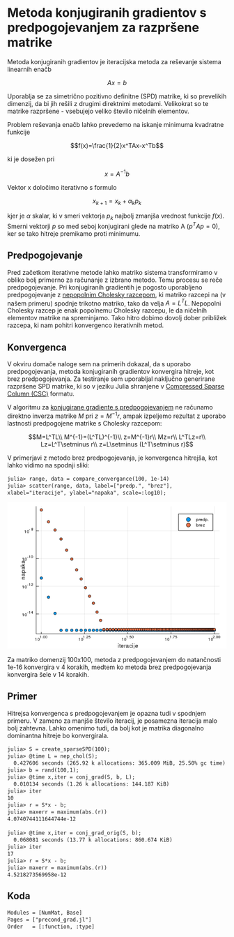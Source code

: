 # Metoda konjugiranih gradientov s predpogojevanjem za razpršene matrike

Metoda konjugiranih gradientov je iteracijska metoda za reševanje sistema linearnih enačb 

```math 
Ax=b
```
Uporablja se za simetrično pozitivno definitne (SPD) matrike, ki so prevelikih dimenzij, da bi jih rešili z drugimi direktnimi metodami. Velikokrat so te matrike razpršene - vsebujejo veliko število ničelnih elementov.

Problem reševanja enačb lahko prevedemo na iskanje minimuma kvadratne funkcije 

```math 
f(x)=\frac{1}{2}x^TAx-x^Tb
```
ki je dosežen pri 

```math 
x=A^{-1}b
```
Vektor x določimo iterativno s formulo 

```math
 x_{k+1}=x_k+\alpha_kp_k 
``` 
kjer je $`\alpha`$ skalar, ki v smeri vektorja $`p_k`$ najbolj zmanjša vrednost funkcije $`f(x)`$. Smerni vektorji $`p`$ so med seboj konjugirani glede na matriko A ($`p^TAp=0`$), ker se tako hitreje premikamo proti minimumu.

## Predpogojevanje

Pred začetkom iterativne metode lahko matriko sistema transformiramo v obliko bolj primerno za računanje z izbrano metodo. Temu procesu se reče predpogojevanje. Pri konjugiranih gradientih je pogosto uporabljeno predpogojevanje z [nepopolnim Cholesky razcepom](https://en.wikipedia.org/wiki/Incomplete_Cholesky_factorization), ki matriko razcepi na (v našem primeru) spodnje trikotno matriko, tako da velja $`A=L^TL`$. Nepopolni Cholesky razcep je enak popolnemu Cholesky razcepu, le da ničelnih elementov matrike na spreminjamo. Tako hitro dobimo dovolj dober približek razcepa, ki nam pohitri konvergenco iterativnih metod. 

## Konvergenca
V okviru domače naloge sem na primerih dokazal, da s uporabo predpogojevanja, metoda konjugiranih gradientov konvergira hitreje, kot brez predpogojevanja. Za testiranje sem uporabljal naključno generirane razpršene SPD matrike, ki so v jeziku Julia shranjene v [Compressed Sparse Column (CSC)](https://docs.julialang.org/en/v1/stdlib/SparseArrays/) formatu.

V algoritmu za [konjugirane gradiente s predpogojevanjem](https://en.wikipedia.org/wiki/Conjugate_gradient_method#The_preconditioned_conjugate_gradient_method) ne računamo direktno inverza matrike $`M`$ pri $`z=M^{-1}r`$, ampak izpeljemo rezultat z uporabo lastnosti predpogojene matrike s Cholesky razcepom:

```math
M=L^TL\\
M^{-1}=(L^TL)^{-1}\\
z=M^{-1}r\\
Mz=r\\
L^TLz=r\\
Lz=L^T\setminus r\\
z=L\setminus (L^T\setminus r)
```

V primerjavi z metodo brez predpogojevanja, je konvergenca hitrejša, kot lahko vidimo na spodnji sliki:

```jldoctest
julia> range, data = compare_convergance(100, 1e-14)
julia> scatter(range, data, label=["predp.", "brez"], xlabel="iteracije", ylabel="napaka", scale=:log10);
```

![konvergenca](konvergenca.PNG)

Za matriko domenzij 100x100, metoda z predpogojevanjem do natančnosti 1e-16 konvergira v 4 korakih, medtem ko metoda brez predpogojevanja konvergira šele v 14 korakih. 

## Primer

Hitrejsa konvergenca s predpogojevanjem je opazna tudi v spodnjem primeru. V zameno za manjše število iteracij, je posamezna iteracija malo bolj zahtevna. Lahko omenimo tudi, da bolj kot je matrika diagonalno dominantna hitreje bo konvergirala. 

```jldoctest
julia> S = create_sparseSPD(100);
julia> @time L = nep_chol(S);
  0.427606 seconds (265.92 k allocations: 365.009 MiB, 25.50% gc time)
julia> b = rand(100,1);
julia> @time x,iter = conj_grad(S, b, L);
  0.010134 seconds (1.26 k allocations: 144.187 KiB)
julia> iter
10
julia> r = S*x - b;
julia> maxerr = maximum(abs.(r))
4.0740744111644744e-12

julia> @time x,iter = conj_grad_orig(S, b);
  0.068081 seconds (13.77 k allocations: 860.674 KiB)
julia> iter
17
julia> r = S*x - b;
julia> maxerr = maximum(abs.(r))
4.5218273569958e-12
```

## Koda

```@autodocs
Modules = [NumMat, Base]
Pages = ["precond_grad.jl"]
Order   = [:function, :type]
```